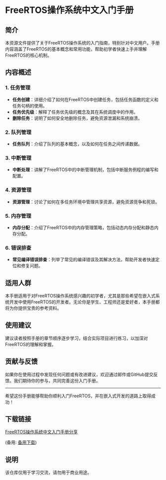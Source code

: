 # FreeRTOS操作系统中文入门手册

## 简介

本资源文件提供了关于FreeRTOS操作系统的入门指南，特别针对中文用户。手册内容涵盖了FreeRTOS的基本概念和常用功能，帮助初学者快速上手并理解FreeRTOS的核心机制。

## 内容概述

### 1. 任务管理
- **任务创建**：详细介绍了如何在FreeRTOS中创建任务，包括任务函数的定义和任务句柄的使用。
- **任务优先级**：解释了任务优先级的概念及其在系统调度中的作用。
- **删除任务**：说明了如何安全地删除任务，避免资源泄漏和系统崩溃。

### 2. 队列管理
- **任务队列**：介绍了队列的基本概念，以及如何在任务之间传递数据。

### 3. 中断管理
- **中断处理**：讲解了FreeRTOS中的中断管理机制，包括中断服务例程的编写和配置。

### 4. 资源管理
- **资源管理**：讨论了如何在多任务环境中管理共享资源，避免资源竞争和死锁。

### 5. 内存管理
- **内存分配**：介绍了FreeRTOS中的内存管理策略，包括动态内存分配和静态内存分配。

### 6. 错误排查
- **常见编译错误排查**：列举了常见的编译错误及其解决方法，帮助开发者快速定位和修复问题。

## 适用人群

本手册适用于对FreeRTOS操作系统感兴趣的初学者，尤其是那些希望在嵌入式系统开发中使用FreeRTOS的开发者。无论你是学生、工程师还是爱好者，本手册都将为你提供宝贵的参考资料。

## 使用建议

建议读者按照手册的章节顺序逐步学习，结合实际项目进行练习，以加深对FreeRTOS的理解和掌握。

## 贡献与反馈

如果你在使用过程中发现任何问题或有改进建议，欢迎通过邮件或GitHub提交反馈。我们期待你的参与，共同完善这份入门手册。

---

希望这份手册能够帮助你顺利入门FreeRTOS，并在嵌入式开发的道路上取得成功！

## 下载链接
[FreeRTOS操作系统中文入门手册分享](https://pan.quark.cn/s/ad152e5106c9) 

(备用: [备用下载](https://pan.baidu.com/s/1WfsHDK9IG4AH1oCwnI7wig?pwd=1234))

## 说明

该仓库仅用于学习交流，请勿用于商业用途。
